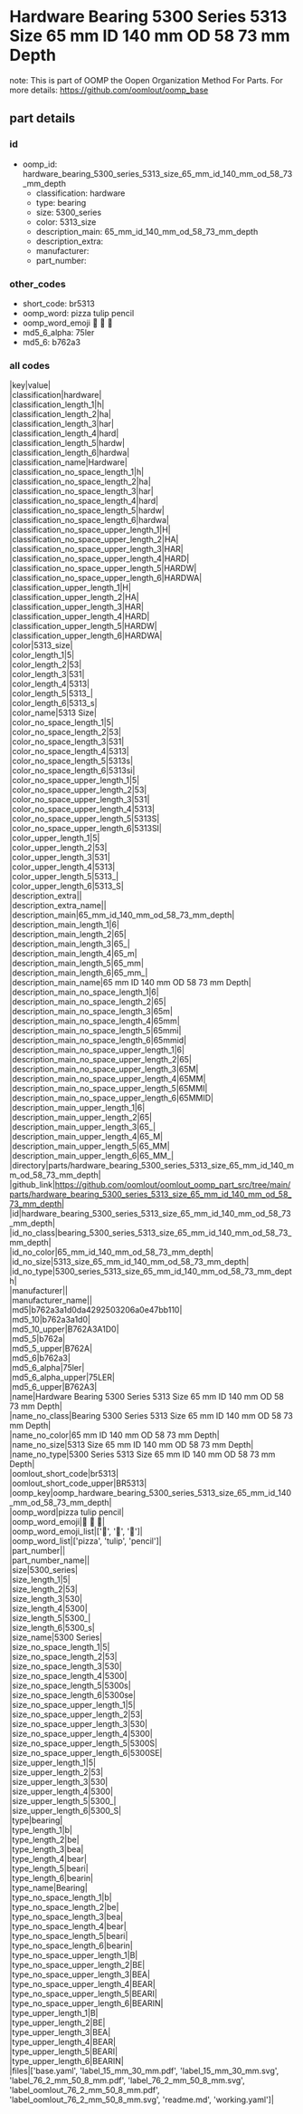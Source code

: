 # Hardware Bearing 5300 Series 5313 Size 65 mm ID 140 mm OD 58 73 mm Depth  

note: This is part of OOMP the Oopen Organization Method For Parts. For more details: https://github.com/oomlout/oomp_base

##  part details





### id
* oomp_id: hardware_bearing_5300_series_5313_size_65_mm_id_140_mm_od_58_73_mm_depth
  * classification: hardware
  * type: bearing
  * size: 5300_series
  * color: 5313_size
  * description_main: 65_mm_id_140_mm_od_58_73_mm_depth
  * description_extra: 
  * manufacturer: 
  * part_number: 

### other_codes
* short_code: br5313
* oomp_word: pizza tulip pencil
* oomp_word_emoji :pizza: :tulip: :pencil:
* md5_6_alpha: 75ler
* md5_6: b762a3

### all codes 
|key|value|  
|classification|hardware|  
|classification_length_1|h|  
|classification_length_2|ha|  
|classification_length_3|har|  
|classification_length_4|hard|  
|classification_length_5|hardw|  
|classification_length_6|hardwa|  
|classification_name|Hardware|  
|classification_no_space_length_1|h|  
|classification_no_space_length_2|ha|  
|classification_no_space_length_3|har|  
|classification_no_space_length_4|hard|  
|classification_no_space_length_5|hardw|  
|classification_no_space_length_6|hardwa|  
|classification_no_space_upper_length_1|H|  
|classification_no_space_upper_length_2|HA|  
|classification_no_space_upper_length_3|HAR|  
|classification_no_space_upper_length_4|HARD|  
|classification_no_space_upper_length_5|HARDW|  
|classification_no_space_upper_length_6|HARDWA|  
|classification_upper_length_1|H|  
|classification_upper_length_2|HA|  
|classification_upper_length_3|HAR|  
|classification_upper_length_4|HARD|  
|classification_upper_length_5|HARDW|  
|classification_upper_length_6|HARDWA|  
|color|5313_size|  
|color_length_1|5|  
|color_length_2|53|  
|color_length_3|531|  
|color_length_4|5313|  
|color_length_5|5313_|  
|color_length_6|5313_s|  
|color_name|5313 Size|  
|color_no_space_length_1|5|  
|color_no_space_length_2|53|  
|color_no_space_length_3|531|  
|color_no_space_length_4|5313|  
|color_no_space_length_5|5313s|  
|color_no_space_length_6|5313si|  
|color_no_space_upper_length_1|5|  
|color_no_space_upper_length_2|53|  
|color_no_space_upper_length_3|531|  
|color_no_space_upper_length_4|5313|  
|color_no_space_upper_length_5|5313S|  
|color_no_space_upper_length_6|5313SI|  
|color_upper_length_1|5|  
|color_upper_length_2|53|  
|color_upper_length_3|531|  
|color_upper_length_4|5313|  
|color_upper_length_5|5313_|  
|color_upper_length_6|5313_S|  
|description_extra||  
|description_extra_name||  
|description_main|65_mm_id_140_mm_od_58_73_mm_depth|  
|description_main_length_1|6|  
|description_main_length_2|65|  
|description_main_length_3|65_|  
|description_main_length_4|65_m|  
|description_main_length_5|65_mm|  
|description_main_length_6|65_mm_|  
|description_main_name|65 mm ID 140 mm OD 58 73 mm Depth|  
|description_main_no_space_length_1|6|  
|description_main_no_space_length_2|65|  
|description_main_no_space_length_3|65m|  
|description_main_no_space_length_4|65mm|  
|description_main_no_space_length_5|65mmi|  
|description_main_no_space_length_6|65mmid|  
|description_main_no_space_upper_length_1|6|  
|description_main_no_space_upper_length_2|65|  
|description_main_no_space_upper_length_3|65M|  
|description_main_no_space_upper_length_4|65MM|  
|description_main_no_space_upper_length_5|65MMI|  
|description_main_no_space_upper_length_6|65MMID|  
|description_main_upper_length_1|6|  
|description_main_upper_length_2|65|  
|description_main_upper_length_3|65_|  
|description_main_upper_length_4|65_M|  
|description_main_upper_length_5|65_MM|  
|description_main_upper_length_6|65_MM_|  
|directory|parts/hardware_bearing_5300_series_5313_size_65_mm_id_140_mm_od_58_73_mm_depth|  
|github_link|https://github.com/oomlout/oomlout_oomp_part_src/tree/main/parts/hardware_bearing_5300_series_5313_size_65_mm_id_140_mm_od_58_73_mm_depth|  
|id|hardware_bearing_5300_series_5313_size_65_mm_id_140_mm_od_58_73_mm_depth|  
|id_no_class|bearing_5300_series_5313_size_65_mm_id_140_mm_od_58_73_mm_depth|  
|id_no_color|65_mm_id_140_mm_od_58_73_mm_depth|  
|id_no_size|5313_size_65_mm_id_140_mm_od_58_73_mm_depth|  
|id_no_type|5300_series_5313_size_65_mm_id_140_mm_od_58_73_mm_depth|  
|manufacturer||  
|manufacturer_name||  
|md5|b762a3a1d0da4292503206a0e47bb110|  
|md5_10|b762a3a1d0|  
|md5_10_upper|B762A3A1D0|  
|md5_5|b762a|  
|md5_5_upper|B762A|  
|md5_6|b762a3|  
|md5_6_alpha|75ler|  
|md5_6_alpha_upper|75LER|  
|md5_6_upper|B762A3|  
|name|Hardware Bearing 5300 Series 5313 Size 65 mm ID 140 mm OD 58 73 mm Depth|  
|name_no_class|Bearing 5300 Series 5313 Size 65 mm ID 140 mm OD 58 73 mm Depth|  
|name_no_color|65 mm ID 140 mm OD 58 73 mm Depth|  
|name_no_size|5313 Size 65 mm ID 140 mm OD 58 73 mm Depth|  
|name_no_type|5300 Series 5313 Size 65 mm ID 140 mm OD 58 73 mm Depth|  
|oomlout_short_code|br5313|  
|oomlout_short_code_upper|BR5313|  
|oomp_key|oomp_hardware_bearing_5300_series_5313_size_65_mm_id_140_mm_od_58_73_mm_depth|  
|oomp_word|pizza tulip pencil|  
|oomp_word_emoji|:pizza: :tulip: :pencil:|  
|oomp_word_emoji_list|[':pizza:', ':tulip:', ':pencil:']|  
|oomp_word_list|['pizza', 'tulip', 'pencil']|  
|part_number||  
|part_number_name||  
|size|5300_series|  
|size_length_1|5|  
|size_length_2|53|  
|size_length_3|530|  
|size_length_4|5300|  
|size_length_5|5300_|  
|size_length_6|5300_s|  
|size_name|5300 Series|  
|size_no_space_length_1|5|  
|size_no_space_length_2|53|  
|size_no_space_length_3|530|  
|size_no_space_length_4|5300|  
|size_no_space_length_5|5300s|  
|size_no_space_length_6|5300se|  
|size_no_space_upper_length_1|5|  
|size_no_space_upper_length_2|53|  
|size_no_space_upper_length_3|530|  
|size_no_space_upper_length_4|5300|  
|size_no_space_upper_length_5|5300S|  
|size_no_space_upper_length_6|5300SE|  
|size_upper_length_1|5|  
|size_upper_length_2|53|  
|size_upper_length_3|530|  
|size_upper_length_4|5300|  
|size_upper_length_5|5300_|  
|size_upper_length_6|5300_S|  
|type|bearing|  
|type_length_1|b|  
|type_length_2|be|  
|type_length_3|bea|  
|type_length_4|bear|  
|type_length_5|beari|  
|type_length_6|bearin|  
|type_name|Bearing|  
|type_no_space_length_1|b|  
|type_no_space_length_2|be|  
|type_no_space_length_3|bea|  
|type_no_space_length_4|bear|  
|type_no_space_length_5|beari|  
|type_no_space_length_6|bearin|  
|type_no_space_upper_length_1|B|  
|type_no_space_upper_length_2|BE|  
|type_no_space_upper_length_3|BEA|  
|type_no_space_upper_length_4|BEAR|  
|type_no_space_upper_length_5|BEARI|  
|type_no_space_upper_length_6|BEARIN|  
|type_upper_length_1|B|  
|type_upper_length_2|BE|  
|type_upper_length_3|BEA|  
|type_upper_length_4|BEAR|  
|type_upper_length_5|BEARI|  
|type_upper_length_6|BEARIN|  
|files|['base.yaml', 'label_15_mm_30_mm.pdf', 'label_15_mm_30_mm.svg', 'label_76_2_mm_50_8_mm.pdf', 'label_76_2_mm_50_8_mm.svg', 'label_oomlout_76_2_mm_50_8_mm.pdf', 'label_oomlout_76_2_mm_50_8_mm.svg', 'readme.md', 'working.yaml']|  
